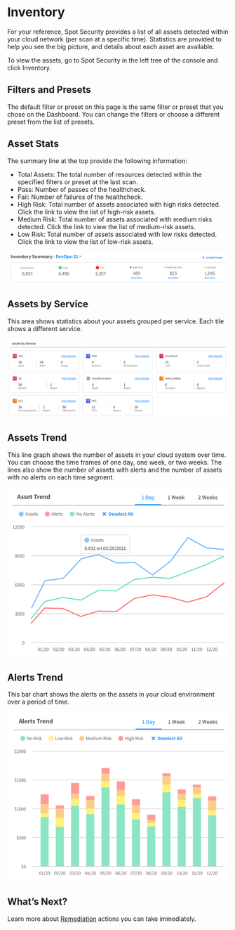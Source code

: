 # Inventory

For your reference, Spot Security provides a list of all assets detected within your cloud network (per scan at a specific time). Statistics are provided to help you see the big picture, and details about each asset are available.

To view the assets, go to Spot Security in the left tree of the console and click Inventory.

## Filters and Presets

The default filter or preset on this page is the same filter or preset that you chose on the Dashboard. You can change the filters or choose a different preset from the list of presets.

## Asset Stats

The summary line at the top provide the following information:
- Total Assets: The total number of resources detected within the specified filters or preset at the last scan.
- Pass: Number of passes of the healthcheck.
- Fail: Number of failures of the healthcheck.
- High Risk: Total number of assets associated with high risks detected. Click the link to view the list of high-risk assets.
- Medium Risk: Total number of assets associated with medium risks detected. Click the link to view the list of medium-risk assets.
- Low Risk: Total number of assets associated with low risks detected. Click the link to view the list of low-risk assets.

<img src="/spot-security/_media/features-inventory-01.png" />

## Assets by Service

This area shows statistics about your assets grouped per service. Each tile shows a different service.

<img src="/spot-security/_media/features-inventory-02.png" />

## Assets Trend

This line graph shows the number of assets in your cloud system over time. You can choose the time frames of one day, one week, or two weeks. The lines also show the number of assets with alerts and the number of assets with no alerts on each time segment.

<img src="/spot-security/_media/features-inventory-03.png" />

## Alerts Trend

This bar chart shows the alerts on the assets in your cloud environment over a period of time.

<img src="/spot-security/_media/features-inventory-04.png" />

## What’s Next?

Learn more about [Remediation](spot-security/features/analyze-risks/remediate) actions you can take immediately.
